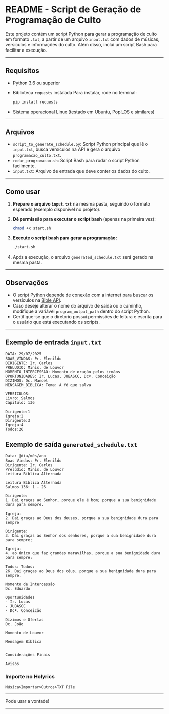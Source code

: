 # README - Script de Geração de Programação de Culto

Este projeto contém um script Python para gerar a programação de culto em formato `.txt`, a partir de um arquivo `input.txt` com dados de músicas, versículos e informações do culto. Além disso, inclui um script Bash para facilitar a execução.

---

## Requisitos

* Python 3.6 ou superior

* Biblioteca `requests` instalada
  Para instalar, rode no terminal:

  ```bash
  pip install requests
  ```

* Sistema operacional Linux (testado em Ubuntu, Pop!_OS e similares)

---

## Arquivos

* `script_to_generate_schedule.py`: Script Python principal que lê o `input.txt`, busca versículos na API e gera o arquivo `programacao_culto.txt`.
* `rodar_programacao.sh`: Script Bash para rodar o script Python facilmente.
* `input.txt`: Arquivo de entrada que deve conter os dados do culto.

---

## Como usar

1. **Prepare o arquivo `input.txt`** na mesma pasta, seguindo o formato esperado (exemplo disponível no projeto).

2. **Dê permissão para executar o script bash** (apenas na primeira vez):

   ```bash
   chmod +x start.sh
   ```

3. **Execute o script bash para gerar a programação:**

   ```bash
   ./start.sh
   ```

4. Após a execução, o arquivo `generated_schedule.txt` será gerado na mesma pasta.

---

## Observações

* O script Python depende de conexão com a internet para buscar os versículos na [Bible API](https://bible-api.com/).
* Caso deseje alterar o nome do arquivo de saída ou o caminho, modifique a variável `program_output_path` dentro do script Python.
* Certifique-se que o diretório possui permissões de leitura e escrita para o usuário que está executando os scripts.

---

## Exemplo de entrada `input.txt`

```
DATA: 29/07/2025
BOAS_VINDAS: Pr. Elenildo
DIRIGENTE: Ir. Carlos
PRELUDIO: Minis. de Louvor
MOMENTO_INTERCESSAO: Momento de oração pelos irmãos
OPORTUNIDADES: Ir. Lucas, JUBASCC, Dcª. Conceição
DIZIMOS: Dc. Manoel
MENSAGEM_BIBLICA: Tema: A fé que salva

VERSICULOS:
Livro: Salmos
Capitulo: 136

Dirigente:1
Igreja:2
Dirigente:3
Igreja:4
Todos:26
```

## Exemplo de saída `generated_schedule.txt`

```
Data: @dia/mês/ano
Boas Vindas: Pr. Elenildo
Dirigente: Ir. Carlos
Prelúdio: Minis. de Louvor
Leitura Bíblica Alternada

Leitura Bíblica Alternada
Salmos 136: 1 - 26

Dirigente:
1. Dai graças ao Senhor, porque ele é bom; porque a sua benignidade dura para sempre.

Igreja:
2. Dai graças ao Deus dos deuses, porque a sua benignidade dura para sempre

Dirigente:
3. Dai graças ao Senhor dos senhores, porque a sua benignidade dura para sempre;

Igreja:
4. ao único que faz grandes maravilhas, porque a sua benignidade dura para sempre;

Todos: Todos:
26. Dai graças ao Deus dos céus, porque a sua benignidade dura para sempre.

Momento de Intercessão
Dc. Eduardo

Oportunidades
- Ir. Lucas
- JUBASCC
- Dcª. Conceição

Dízimos e Ofertas
Dc. João

Momento de Louvor

Mensagem Bíblica


Considerações Finais

Avisos
```
### Importe no Holyrics 

```
Música>Importar>Outros>TXT File
```

---

Pode usar a vontade!

---

